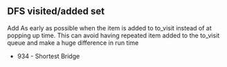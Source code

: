 ## DFS visited/added set
Add As early as possible when the item is added to to_visit instead of at popping up time. This can avoid having repeated item added to the to_visit queue and make a huge difference in run time
* 934 - Shortest Bridge
